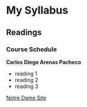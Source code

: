 # My Syllabus

## Readings

### Course Schedule

**Carlos Diego Arenas Pacheco**

- reading 1
- reading 2
- reading 3

[Notre Dame Site](http://www.nd.edu "Notre Dame")

